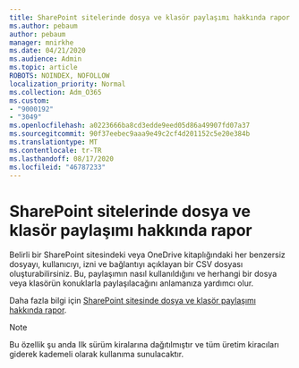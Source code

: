 ```yaml
---
title: SharePoint sitelerinde dosya ve klasör paylaşımı hakkında rapor
ms.author: pebaum
author: pebaum
manager: mnirkhe
ms.date: 04/21/2020
ms.audience: Admin
ms.topic: article
ROBOTS: NOINDEX, NOFOLLOW
localization_priority: Normal
ms.collection: Adm_O365
ms.custom:
- "9000192"
- "3049"
ms.openlocfilehash: a0223666ba8cd3edde9eed05d86a49907fd07a37
ms.sourcegitcommit: 90f37eebec9aaa9e49c2cf4d201152c5e20e384b
ms.translationtype: MT
ms.contentlocale: tr-TR
ms.lasthandoff: 08/17/2020
ms.locfileid: "46787233"
---
```

# <a name="report-on-file-and-folder-sharing-in-sharepoint-sites"></a>SharePoint sitelerinde dosya ve klasör paylaşımı hakkında rapor

Belirli bir SharePoint sitesindeki veya OneDrive kitaplığındaki her benzersiz dosyayı, kullanıcıyı, izni ve bağlantıyı açıklayan bir CSV dosyası oluşturabilirsiniz. Bu, paylaşımın nasıl kullanıldığını ve herhangi bir dosya veya klasörün konuklarla paylaşılacağını anlamanıza yardımcı olur.

Daha fazla bilgi için [SharePoint sitesinde dosya ve klasör paylaşımı hakkında rapor](https://docs.microsoft.com/sharepoint/sharing-reports).

> [!NOTE]
> Bu özellik şu anda Ilk sürüm kiralarına dağıtılmıştır ve tüm üretim kiracıları giderek kademeli olarak kullanıma sunulacaktır.